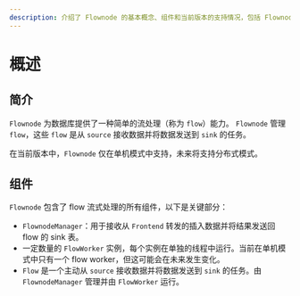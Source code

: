 ```yaml
---
description: 介绍了 Flownode 的基本概念、组件和当前版本的支持情况，包括 FlownodeManager、FlowWorker 和 Flow 的功能。
---
```


# 概述

## 简介

`Flownode` 为数据库提供了一种简单的流处理（称为 `flow`）能力。
`Flownode` 管理 `flow`，这些 `flow` 是从 `source` 接收数据并将数据发送到 `sink` 的任务。

在当前版本中，`Flownode` 仅在单机模式中支持，未来将支持分布式模式。

## 组件

`Flownode` 包含了 flow 流式处理的所有组件，以下是关键部分：

- `FlownodeManager`：用于接收从 `Frontend` 转发的插入数据并将结果发送回 flow 的 sink 表。
- 一定数量的 `FlowWorker` 实例，每个实例在单独的线程中运行。当前在单机模式中只有一个 flow worker，但这可能会在未来发生变化。
- `Flow` 是一个主动从 `source` 接收数据并将数据发送到 `sink` 的任务。由 `FlownodeManager` 管理并由 `FlowWorker` 运行。
